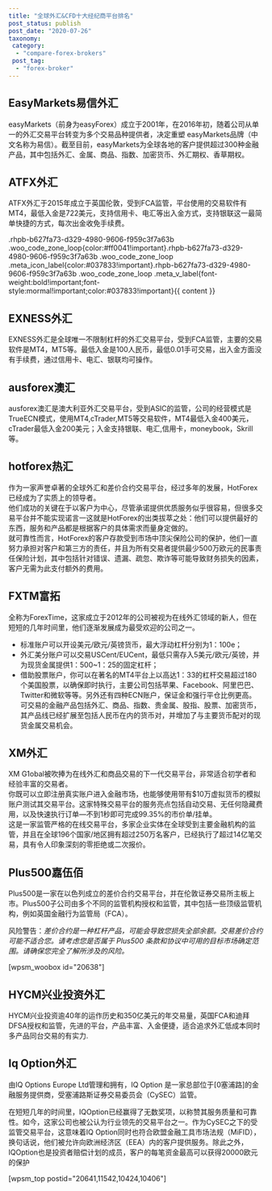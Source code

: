 ```yaml
---
title: "全球外汇&CFD十大经纪商平台排名"
post_status: publish
post_date: "2020-07-26"
taxonomy:
 category: 
  - "compare-forex-brokers"
 post_tag: 
  - "forex-broker"
---
```


## EasyMarkets易信外汇

easyMarkets（前身为easyForex）成立于2001年，在2016年初，随着公司从单一的外汇交易平台转变为多个交易品种提供者，决定重塑 easyMarkets品牌（中文名称为易信）。截至目前，easyMarkets为全球各地的客户提供超过300种金融产品，其中包括外汇、金属、商品、指数、加密货币、外汇期权、香草期权。

## ATFX外汇

ATFX外汇于2015年成立于英国伦敦，受到FCA监管，平台使用的交易软件有MT4，最低入金是722美元，支持信用卡、电汇等出入金方式，支持银联这一最简单快捷的方式，每次出金收免手续费。

.rhpb-b627fa73-d329-4980-9606-f959c3f7a63b .woo_code_zone_loop{color:#ff0041!important}.rhpb-b627fa73-d329-4980-9606-f959c3f7a63b .woo_code_zone_loop .meta_icon_label{color:#037833!important}.rhpb-b627fa73-d329-4980-9606-f959c3f7a63b .woo_code_zone_loop .meta_v_label{font-weight:bold!important;font-style:mormal!important;color:#037833!important}{{ content }}

## EXNESS外汇

EXNESS外汇是全球唯一不限制杠杆的外汇交易平台，受到FCA监管，主要的交易软件是MT4，MT5等。最低入金是100人民币，最低0.01手可交易，出入金方面没有手续费，通过信用卡、电汇、银联均可操作。

## ausforex澳汇

ausforex澳汇是澳大利亚外汇交易平台，受到ASIC的监管，公司的经营模式是TrueECN模式，使用MT4,cTrader,MT5等交易软件，MT4最低入金400美元，cTrader最低入金200美元；入金支持银联、电汇,信用卡，moneybook，Skrill等。

## hotforex热汇

作为一家声誉卓著的全球外汇和差价合约交易平台，经过多年的发展，HotForex已经成为了实质上的领导者。  
他们成功的关键在于以客户为中心，尽管承诺提供优质服务似乎很容易，但很多交易平台并不能实现诺言一这就是HotForex的出类拔萃之处：他们可以提供最好的东西，服务和产品都是根据客户的具体需求而量身定做的。  
就可靠性而言，HotForex的客户存款受到市场中顶尖保险公司的保护，他们一直努力承担对客户和第三方的责任，并且为所有交易者提供最少500万欧元的民事责任保险计划，其中包括针对错误、遗漏、疏忽、欺诈等可能导致财务损失的因素，客户无需为此支付额外的费用。

## FXTM富拓

全称为ForexTime，这家成立于2012年的公司被视为在线外汇领域的新人，但在短短的几年时间里，他们逐渐发展成为最受欢迎的公司之一。

- 标准账户可以开设美元/欧元/英镑货币，最大浮动杠杆分别为1：100e；
- 外汇美分账户可以交易USCent/EUCent，最低只需存入5美元/欧元/英镑，并为现货金属提供1：500~1：25的固定杠杆；
- 借助股票账户，你可以在著名的MT4平台上以高达1：33的杠杆交易超过180个美国股票，以确保即时执行，主要公司包括苹果、Facebook、阿里巴巴、Twitter和微软等等。另外还有四种ECN账户，保证金和强行平仓比例更高。可交易的金融产品包括外汇、商品、指数、贵金属、股指、股票、加密货币，其产品线已经扩展至包括人民币在内的货币对，并增加了与主要货币配对的现货金属交易机会。

## XM外汇

XM G1obal被吹捧为在线外汇和商品交易的下一代交易平台，非常适合初学者和经验丰富的交易者。  
你既可以立即注册真实账户进入金融市场，也能够使用带有$10万虚拟货币的模拟账户测试其交易平台。这家特殊交易平台的服务亮点包括自动交易、无任何隐藏费用，以及快速执行订单—不到1秒即可完成99.35%的市价单/挂单。  
这是一家监管严格的在线交易平台，多家企业实体在全球受到主要金融机构的监管，并且在全球196个国家/地区拥有超过250万名客户，已经执行了超过14亿笔交易，具有令人印象深刻的零拒绝或二次报价。

## Plus500嘉伍佰

Plus500是一家在以色列成立的差价合约交易平台，并在伦敦证券交易所主板上市。Plus500子公司由多个不同的监管机构授权和监管，其中包括一些顶级监管机构，例如英国金融行为监管局（FCA）。

风险警告：_差价合约是一种杠杆产品，可能会导致您损失全部余额。交易差价合约可能不适合您。请考虑您是否属于 Plus500 条款和协议中可用的目标市场确定范围。请确保您完全了解所涉及的风险。_

[wpsm_woobox id="20638"]

## HYCM兴业投资外汇

HYCM兴业投资逾40年的运作历史和350亿美元的年交易量，英国FCA和迪拜DFSA授权和监管，先进的平台，产品丰富、入金便捷，适合追求外汇低成本同时多产品同台交易的有实力.

## Iq Option外汇

由IQ Options Europe Ltd管理和拥有，IQ Option 是一家总部位于[0塞浦路]的金融服务提供商，受塞浦路斯证券交易委员会（CySEC）监管。

在短短几年的时间里，IQOption已经赢得了无数奖项，以称赞其服务质量和可靠性。如今，这家公司也被公认为行业领先的交易平台之一。作为CySEC之下的受监管交易平台，这意味着IQ Option同时也符合欧盟金融工具市场法规（MiFID），换句话说，他们被允许向欧洲经济区（EEA）内的客户提供服务。除此之外，IQOption也是投资者赔偿计划的成员，客户的每笔资金最高可以获得20000欧元的保护

[wpsm_top postid="20641,11542,10424,10406"]
